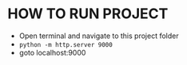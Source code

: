 # HOW TO RUN PROJECT

- Open terminal and navigate to this project folder
- `python -m http.server 9000`
- goto localhost:9000
